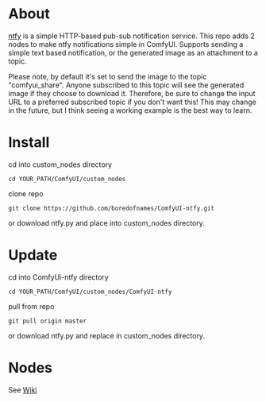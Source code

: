 # About

[ntfy](https://ntfy.sh/) is a simple HTTP-based pub-sub notification service. This repo adds 2 nodes to make ntfy notifications simple in ComfyUI. Supports sending a simple text based notification, or the generated image as an attachment to a topic.

Please note, by default it's set to send the image to the topic "comfyui_share". Anyone subscribed to this topic will see the generated image if they choose to download it. Therefore, be sure to change the input URL to a preferred subscribed topic if you don't want this! This may change in the future, but I think seeing a working example is the best way to learn.

# Install

cd into custom_nodes directory

`cd YOUR_PATH/ComfyUI/custom_nodes`

clone repo

`git clone https://github.com/boredofnames/ComfyUI-ntfy.git`

or download ntfy.py and place into custom_nodes directory.

# Update

cd into ComfyUi-ntfy directory

`cd YOUR_PATH/ComfyUI/custom_nodes/ComfyUI-ntfy`

pull from repo

`git pull origin master`

or download ntfy.py and replace in custom_nodes directory.

# Nodes

See [Wiki](https://github.com/boredofnames/ComfyUI-ntfy/wiki)
